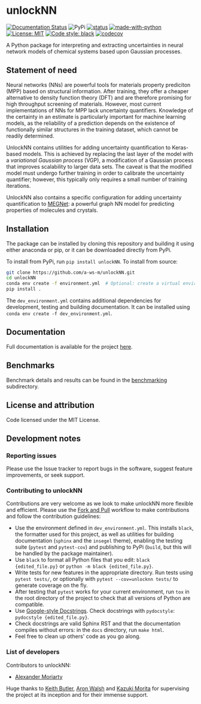# unlockNN

[![Documentation Status](https://readthedocs.org/projects/unlocknn/badge/?version=latest)](https://unlocknn.readthedocs.io/en/latest/?badge=latest)
![PyPi](https://img.shields.io/pypi/v/unlockNN)
[![status](https://joss.theoj.org/papers/b00df538a159c4b6816ec24d4d1716fb/status.svg)](https://joss.theoj.org/papers/b00df538a159c4b6816ec24d4d1716fb)
[![made-with-python](https://img.shields.io/badge/Made%20with-Python-1f425f.svg)](https://www.python.org/)
[![License: MIT](https://img.shields.io/badge/License-MIT-yellow.svg)](https://opensource.org/licenses/MIT)
[![Code style: black](https://img.shields.io/badge/code%20style-black-000000.svg)](https://github.com/psf/black)
[![codecov](https://codecov.io/gh/a-ws-m/unlockNN/branch/master/graph/badge.svg?token=TBDX3P6OZ3)](https://codecov.io/gh/a-ws-m/unlockNN)

A Python package for interpreting and extracting uncertainties in neural network models of chemical systems based upon Gaussian processes.

## Statement of need

Neural networks (NNs) are powerful tools for materials property prediciton (MPP)
based on structural information. After training, they offer a cheaper
alternative to density function theory (DFT) and are therefore promising for
high throughput screening of materials. However, most current implementations of
NNs for MPP lack uncertainty quantifiers. Knowledge of the certainty in an
estimate is particularly important for machine learning models, as the
reliability of a prediction depends on the existence of functionally similar
structures in the training dataset, which cannot be readily determined.

UnlockNN contains utilities for adding uncertainty quantification to Keras-based
models. This is achieved by replacing the last layer of the model with a
*variational Gaussian process* (VGP), a modification of a Gaussian process that
improves scalability to larger data sets. The caveat is that the modified model
must undergo further training in order to calibrate the uncertainty quantifier;
however, this typically only requires a small number of training iterations.

UnlockNN also contains a specific configuration for adding uncertainty
quantification to [MEGNet](https://github.com/materialsvirtuallab/megnet/): a
powerful graph NN model for predicting properties of molecules and crystals.

## Installation


The package can be installed by cloning this repository and building it using either anaconda or pip,
or it can be downloaded directly from PyPi.

To install from PyPi, run `pip install unlockNN`.
To install from source:

```bash
git clone https://github.com/a-ws-m/unlockNN.git
cd unlockNN
conda env create -f environment.yml  # Optional: create a virtual environment with conda
pip install .
```

The `dev_environment.yml` contains additional dependencies for development, testing and building documentation.
It can be installed using `conda env create -f dev_environment.yml`.

## Documentation

Full documentation is available for the project [here](https://unlocknn.readthedocs.io/en/latest/).

## Benchmarks

Benchmark details and results can be found in the [benchmarking](benchmarking/) subdirectory.

## License and attribution

Code licensed under the MIT License.

## Development notes

### Reporting issues

Please use the Issue tracker to report bugs in the software, suggest feature improvements, or seek support.

### Contributing to unlockNN

Contributions are very welcome as we look to make unlockNN more flexible and efficient.
Please use the [Fork and Pull](https://guides.github.com/activities/forking/) workflow to make contributions and follow the contribution guidelines:

- Use the environment defined in `dev_environment.yml`. This installs `black`, the formatter used for this project, as well as utilities for building documentation (`sphinx` and the `insegel` theme), enabling the testing suite (`pytest` and `pytest-cov`) and publishing to PyPi (`build`, but this will be handled by the package maintainer).
- Use `black` to format all Python files that you edit: `black {edited_file.py}` or `python -m black {edited_file.py}`.
- Write tests for new features in the appropriate directory. Run tests using `pytest tests/`, or optionally with `pytest --cov=unlocknn tests/` to generate coverage on the fly.
- After testing that `pytest` works for your current environment, run `tox` in the root directory of the project to check that all versions of Python are compatible.
- Use [Google-style Docstrings](https://sphinxcontrib-napoleon.readthedocs.io/en/latest/example_google.html). Check docstrings with `pydocstyle`: `pydocstyle {edited_file.py}`.
- Check docstrings are valid Sphinx RST and that the documentation compiles without errors: in the `docs` directory, run `make html`.
- Feel free to clean up others' code as you go along.

### List of developers

Contributors to unlockNN:

- [Alexander Moriarty](https://github.com/a-ws-m)

Huge thanks to [Keith Butler](https://github.com/keeeto), [Aron Walsh](https://github.com/aronwalsh) and [Kazuki Morita](https://github.com/KazMorita) for supervising the project at its inception and for their immense support.
